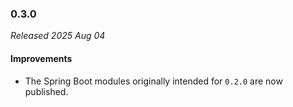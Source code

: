 ### 0.3.0

_Released 2025 Aug 04_

#### Improvements

- The Spring Boot modules originally intended for `0.2.0` are now published.
